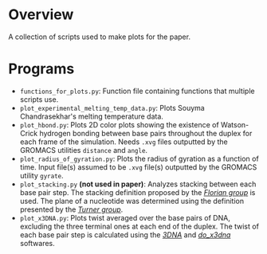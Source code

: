 # Overview 

A collection of scripts used to make plots for the paper.

# Programs

* `functions_for_plots.py`: Function file containing functions that multiple scripts use.
* `plot_experimental_melting_temp_data.py`: Plots Souyma Chandrasekhar's melting temperature data.
* `plot_hbond.py`: Plots 2D color plots showing the existence of Watson-Crick hydrogen bonding between base pairs throughout the duplex for each frame of the simulation. Needs `.xvg` files outputted by the GROMACS utilities `distance` and `angle`.
* `plot_radius_of_gyration.py`: Plots the radius of gyration as a function of time. Input file(s) assumed to be `.xvg` file(s) outputted by the GROMACS utility `gyrate`.
* `plot_stacking.py` **(not used in paper)**: Analyzes stacking between each base pair step. The stacking definition proposed by the <cite>[Florian group][3]</cite> is used. The plane of a nucleotide was determined using the definition presented by the <cite>[Turner group][4]</cite>.
* `plot_x3DNA.py`: Plots twist averaged over the base pairs of DNA, excluding the three terminal ones at each end of the duplex. The twist of each base pair step is calculated using the <cite>[3DNA][1]</cite> and <cite>[do_x3dna][2]</cite> softwares.

[1]: https://doi.org/10.1093/nar/gkg680
[2]: https://doi.org/10.1093/bioinformatics/btv190
[3]: https://doi.org/10.1021/jp209986y
[4]: https://doi.org/10.1021/ct501025q
